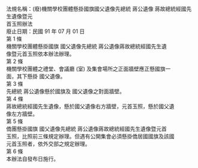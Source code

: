 法規名稱：(廢)機關學校團體懸掛國旗國父遺像先總統 蔣公遺像 蔣故總統經國先生遺像暨元  
首玉照辦法  
廢止日期：民國 91 年 07 月 01 日  
第 1 條  
機關學校團體懸掛國旗 國父遺像先總統 蔣公遺像蔣故總統經國先生遺  
像暨元首玉照依本辦法辦理。  
第 2 條  
機關學校團體之禮堂、會議廳 (室) 及集會場所之正面牆壁應正懸國旗一  
面，其下懸掛 國父遺像。  
第 3 條  
先總統 蔣公遺像懸於國旗及 國父遺像之對面牆壁。  
第 4 條  
蔣故總統經國先生遺像，懸於國父遺像右方牆壁，元首玉照，懸於國父遺  
像左方牆壁。  
第 5 條  
僑團懸掛國旗 國父遺像先總統 蔣公遺像蔣故總統經國先生遺像暨元首  
玉照，比照前三條規定辦理。但遇有公開集會必須懸掛僑居國國旗及該國  
元首玉照者，依外交部之規定辦理。  
第 6 條  
本辦法自發布日施行。  


